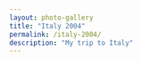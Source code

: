 ```yaml
---
layout: photo-gallery
title: "Italy 2004"
permalink: /italy-2004/
description: "My trip to Italy"
---
```

